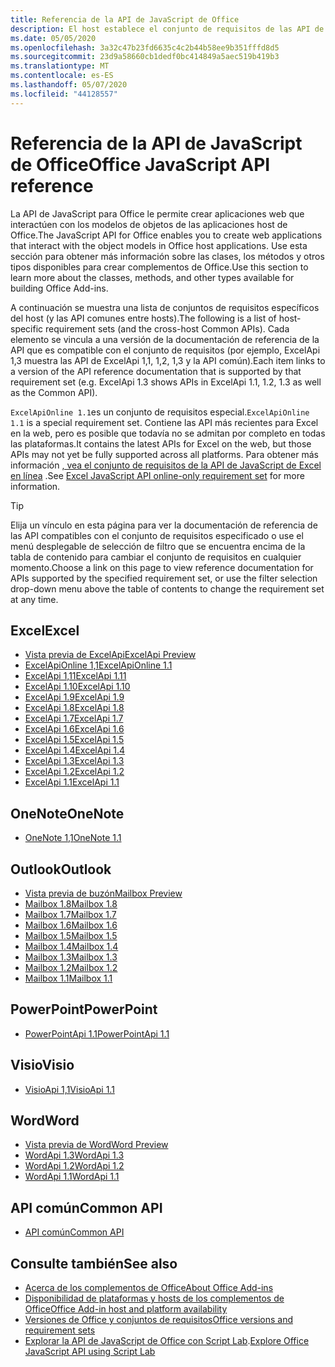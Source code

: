 ```yaml
---
title: Referencia de la API de JavaScript de Office
description: El host establece el conjunto de requisitos de las API de JavaScript de Office.
ms.date: 05/05/2020
ms.openlocfilehash: 3a32c47b23fd6635c4c2b44b58ee9b351fffd8d5
ms.sourcegitcommit: 23d9a58660cb1dedf0bc414849a5aec519b419b3
ms.translationtype: MT
ms.contentlocale: es-ES
ms.lasthandoff: 05/07/2020
ms.locfileid: "44128557"
---
```

# <a name="office-javascript-api-reference"></a><span data-ttu-id="5a996-103">Referencia de la API de JavaScript de Office</span><span class="sxs-lookup"><span data-stu-id="5a996-103">Office JavaScript API reference</span></span>

<span data-ttu-id="5a996-104">La API de JavaScript para Office le permite crear aplicaciones web que interactúen con los modelos de objetos de las aplicaciones host de Office.</span><span class="sxs-lookup"><span data-stu-id="5a996-104">The JavaScript API for Office enables you to create web applications that interact with the object models in Office host applications.</span></span> <span data-ttu-id="5a996-105">Use esta sección para obtener más información sobre las clases, los métodos y otros tipos disponibles para crear complementos de Office.</span><span class="sxs-lookup"><span data-stu-id="5a996-105">Use this section to learn more about the classes, methods, and other types available for building Office Add-ins.</span></span>

<span data-ttu-id="5a996-106">A continuación se muestra una lista de conjuntos de requisitos específicos del host (y las API comunes entre hosts).</span><span class="sxs-lookup"><span data-stu-id="5a996-106">The following is a list of host-specific requirement sets (and the cross-host Common APIs).</span></span> <span data-ttu-id="5a996-107">Cada elemento se vincula a una versión de la documentación de referencia de la API que es compatible con el conjunto de requisitos (por ejemplo, ExcelApi 1,3 muestra las API de ExcelApi 1,1, 1,2, 1,3 y la API común).</span><span class="sxs-lookup"><span data-stu-id="5a996-107">Each item links to a version of the API reference documentation that is supported by that requirement set (e.g. ExcelApi 1.3 shows APIs in ExcelApi 1.1, 1.2, 1.3 as well as the Common API).</span></span>

<span data-ttu-id="5a996-108">`ExcelApiOnline 1.1`es un conjunto de requisitos especial.</span><span class="sxs-lookup"><span data-stu-id="5a996-108">`ExcelApiOnline 1.1` is a special requirement set.</span></span> <span data-ttu-id="5a996-109">Contiene las API más recientes para Excel en la web, pero es posible que todavía no se admitan por completo en todas las plataformas.</span><span class="sxs-lookup"><span data-stu-id="5a996-109">It contains the latest APIs for Excel on the web, but those APIs may not yet be fully supported across all platforms.</span></span> <span data-ttu-id="5a996-110">Para obtener más información [, vea el conjunto de requisitos de la API de JavaScript de Excel en línea](/office/dev/add-ins/reference/requirement-sets/excel-api-online-requirement-set) .</span><span class="sxs-lookup"><span data-stu-id="5a996-110">See [Excel JavaScript API online-only requirement set](/office/dev/add-ins/reference/requirement-sets/excel-api-online-requirement-set) for more information.</span></span>

> [!TIP]
> <span data-ttu-id="5a996-111">Elija un vínculo en esta página para ver la documentación de referencia de las API compatibles con el conjunto de requisitos especificado o use el menú desplegable de selección de filtro que se encuentra encima de la tabla de contenido para cambiar el conjunto de requisitos en cualquier momento.</span><span class="sxs-lookup"><span data-stu-id="5a996-111">Choose a link on this page to view reference documentation for APIs supported by the specified requirement set, or use the filter selection drop-down menu above the table of contents to change the requirement set at any time.</span></span>

## <a name="excel"></a><span data-ttu-id="5a996-112">Excel</span><span class="sxs-lookup"><span data-stu-id="5a996-112">Excel</span></span>

- [<span data-ttu-id="5a996-113">Vista previa de ExcelApi</span><span class="sxs-lookup"><span data-stu-id="5a996-113">ExcelApi Preview</span></span>](/javascript/api/excel?view=excel-js-preview)
- [<span data-ttu-id="5a996-114">ExcelApiOnline 1,1</span><span class="sxs-lookup"><span data-stu-id="5a996-114">ExcelApiOnline 1.1</span></span>](/javascript/api/excel?view=excel-js-online)
- [<span data-ttu-id="5a996-115">ExcelApi 1,11</span><span class="sxs-lookup"><span data-stu-id="5a996-115">ExcelApi 1.11</span></span>](/javascript/api/excel?view=excel-js-1.11)
- [<span data-ttu-id="5a996-116">ExcelApi 1.10</span><span class="sxs-lookup"><span data-stu-id="5a996-116">ExcelApi 1.10</span></span>](/javascript/api/excel?view=excel-js-1.10)
- [<span data-ttu-id="5a996-117">ExcelApi 1.9</span><span class="sxs-lookup"><span data-stu-id="5a996-117">ExcelApi 1.9</span></span>](/javascript/api/excel?view=excel-js-1.9)
- [<span data-ttu-id="5a996-118">ExcelApi 1.8</span><span class="sxs-lookup"><span data-stu-id="5a996-118">ExcelApi 1.8</span></span>](/javascript/api/excel?view=excel-js-1.8)
- [<span data-ttu-id="5a996-119">ExcelApi 1.7</span><span class="sxs-lookup"><span data-stu-id="5a996-119">ExcelApi 1.7</span></span>](/javascript/api/excel?view=excel-js-1.7)
- [<span data-ttu-id="5a996-120">ExcelApi 1.6</span><span class="sxs-lookup"><span data-stu-id="5a996-120">ExcelApi 1.6</span></span>](/javascript/api/excel?view=excel-js-1.6)
- [<span data-ttu-id="5a996-121">ExcelApi 1.5</span><span class="sxs-lookup"><span data-stu-id="5a996-121">ExcelApi 1.5</span></span>](/javascript/api/excel?view=excel-js-1.5)
- [<span data-ttu-id="5a996-122">ExcelApi 1.4</span><span class="sxs-lookup"><span data-stu-id="5a996-122">ExcelApi 1.4</span></span>](/javascript/api/excel?view=excel-js-1.4)
- [<span data-ttu-id="5a996-123">ExcelApi 1.3</span><span class="sxs-lookup"><span data-stu-id="5a996-123">ExcelApi 1.3</span></span>](/javascript/api/excel?view=excel-js-1.3)
- [<span data-ttu-id="5a996-124">ExcelApi 1.2</span><span class="sxs-lookup"><span data-stu-id="5a996-124">ExcelApi 1.2</span></span>](/javascript/api/excel?view=excel-js-1.2)
- [<span data-ttu-id="5a996-125">ExcelApi 1.1</span><span class="sxs-lookup"><span data-stu-id="5a996-125">ExcelApi 1.1</span></span>](/javascript/api/excel?view=excel-js-1.1)

## <a name="onenote"></a><span data-ttu-id="5a996-126">OneNote</span><span class="sxs-lookup"><span data-stu-id="5a996-126">OneNote</span></span>

- [<span data-ttu-id="5a996-127">OneNote 1,1</span><span class="sxs-lookup"><span data-stu-id="5a996-127">OneNote 1.1</span></span>](/javascript/api/onenote?view=onenote-js-1.1)

## <a name="outlook"></a><span data-ttu-id="5a996-128">Outlook</span><span class="sxs-lookup"><span data-stu-id="5a996-128">Outlook</span></span>

- [<span data-ttu-id="5a996-129">Vista previa de buzón</span><span class="sxs-lookup"><span data-stu-id="5a996-129">Mailbox Preview</span></span>](/javascript/api/outlook?view=outlook-js-preview)
- [<span data-ttu-id="5a996-130">Mailbox 1.8</span><span class="sxs-lookup"><span data-stu-id="5a996-130">Mailbox 1.8</span></span>](/javascript/api/outlook?view=outlook-js-1.8)
- [<span data-ttu-id="5a996-131">Mailbox 1.7</span><span class="sxs-lookup"><span data-stu-id="5a996-131">Mailbox 1.7</span></span>](/javascript/api/outlook?view=outlook-js-1.7)
- [<span data-ttu-id="5a996-132">Mailbox 1.6</span><span class="sxs-lookup"><span data-stu-id="5a996-132">Mailbox 1.6</span></span>](/javascript/api/outlook?view=outlook-js-1.6)
- [<span data-ttu-id="5a996-133">Mailbox 1.5</span><span class="sxs-lookup"><span data-stu-id="5a996-133">Mailbox 1.5</span></span>](/javascript/api/outlook?view=outlook-js-1.5)
- [<span data-ttu-id="5a996-134">Mailbox 1.4</span><span class="sxs-lookup"><span data-stu-id="5a996-134">Mailbox 1.4</span></span>](/javascript/api/outlook?view=outlook-js-1.4)
- [<span data-ttu-id="5a996-135">Mailbox 1.3</span><span class="sxs-lookup"><span data-stu-id="5a996-135">Mailbox 1.3</span></span>](/javascript/api/outlook?view=outlook-js-1.3)
- [<span data-ttu-id="5a996-136">Mailbox 1.2</span><span class="sxs-lookup"><span data-stu-id="5a996-136">Mailbox 1.2</span></span>](/javascript/api/outlook?view=outlook-js-1.2)
- [<span data-ttu-id="5a996-137">Mailbox 1.1</span><span class="sxs-lookup"><span data-stu-id="5a996-137">Mailbox 1.1</span></span>](/javascript/api/outlook?view=outlook-js-1.1)

## <a name="powerpoint"></a><span data-ttu-id="5a996-138">PowerPoint</span><span class="sxs-lookup"><span data-stu-id="5a996-138">PowerPoint</span></span>

- [<span data-ttu-id="5a996-139">PowerPointApi 1.1</span><span class="sxs-lookup"><span data-stu-id="5a996-139">PowerPointApi 1.1</span></span>](/javascript/api/powerpoint?view=powerpoint-js-1.1)

## <a name="visio"></a><span data-ttu-id="5a996-140">Visio</span><span class="sxs-lookup"><span data-stu-id="5a996-140">Visio</span></span>

- [<span data-ttu-id="5a996-141">VisioApi 1,1</span><span class="sxs-lookup"><span data-stu-id="5a996-141">VisioApi 1.1</span></span>](/javascript/api/visio?view=visio-js-1.1)

## <a name="word"></a><span data-ttu-id="5a996-142">Word</span><span class="sxs-lookup"><span data-stu-id="5a996-142">Word</span></span>

- [<span data-ttu-id="5a996-143">Vista previa de Word</span><span class="sxs-lookup"><span data-stu-id="5a996-143">Word Preview</span></span>](/javascript/api/word?view=word-js-preview)
- [<span data-ttu-id="5a996-144">WordApi 1.3</span><span class="sxs-lookup"><span data-stu-id="5a996-144">WordApi 1.3</span></span>](/javascript/api/word?view=word-js-1.3)
- [<span data-ttu-id="5a996-145">WordApi 1.2</span><span class="sxs-lookup"><span data-stu-id="5a996-145">WordApi 1.2</span></span>](/javascript/api/word?view=word-js-1.2)
- [<span data-ttu-id="5a996-146">WordApi 1.1</span><span class="sxs-lookup"><span data-stu-id="5a996-146">WordApi 1.1</span></span>](/javascript/api/word?view=word-js-1.1)

## <a name="common-api"></a><span data-ttu-id="5a996-147">API común</span><span class="sxs-lookup"><span data-stu-id="5a996-147">Common API</span></span>

- [<span data-ttu-id="5a996-148">API común</span><span class="sxs-lookup"><span data-stu-id="5a996-148">Common API</span></span>](/javascript/api/office?view=common-js)

## <a name="see-also"></a><span data-ttu-id="5a996-149">Consulte también</span><span class="sxs-lookup"><span data-stu-id="5a996-149">See also</span></span>

- [<span data-ttu-id="5a996-150">Acerca de los complementos de Office</span><span class="sxs-lookup"><span data-stu-id="5a996-150">About Office Add-ins</span></span>](/office/dev/add-ins/overview)
- [<span data-ttu-id="5a996-151">Disponibilidad de plataformas y hosts de los complementos de Office</span><span class="sxs-lookup"><span data-stu-id="5a996-151">Office Add-in host and platform availability</span></span>](/office/dev/add-ins/overview/office-add-in-availability)
- [<span data-ttu-id="5a996-152">Versiones de Office y conjuntos de requisitos</span><span class="sxs-lookup"><span data-stu-id="5a996-152">Office versions and requirement sets</span></span>](/office/dev/add-ins/develop/office-versions-and-requirement-sets)
- <span data-ttu-id="5a996-153">[Explorar la API de JavaScript de Office con Script Lab](/office/dev/add-ins/overview/explore-with-script-lab).</span><span class="sxs-lookup"><span data-stu-id="5a996-153">[Explore Office JavaScript API using Script Lab](/office/dev/add-ins/overview/explore-with-script-lab)</span></span>
